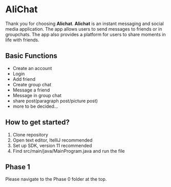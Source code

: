 # AliChat

Thank you for choosing **Alichat**. **Alichat** is an instant messaging and social media application. The app allows users to send messages to friends or in groupchats. The app also provides a platform for users to share moments in life with friends. 

## Basic Functions

* Create an account
* Login
* Add friend
* Create group chat
* Message a friend
* Message in group chat
* share post(paragraph post/picture post)
* more to be decided...

## How to get started?

1. Clone repository 
2. Open text editor, ItelliJ recommended
3. Set up SDK, version 11 recommended
4. Find src/main/java/MainProgram.java and run the file

## Phase 1
Please navigate to the Phase 0 folder at the top.
